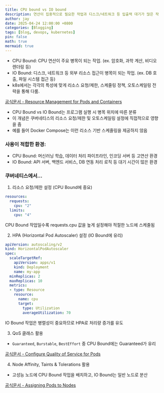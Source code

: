 ```yaml
---
title: CPU bound vs IO bound
description: 연산이 집중적으로 필요한 작업과 디스크/네트워크 등 입출력 대기가 많은 작업
author: jay
date: 2025-04-24 12:00:00 +0800
categories: [Blogging]
tags: [blog, devops, kubernetes]
pin: false
math: true
mermaid: true
---
```


- CPU Bound: CPU 연산이 주요 병목이 되는 작업. (ex. 암호화, 과학 계산, 비디오 렌더링 등)
- IO Bound: 디스크, 네트워크 등 외부 리소스 접근이 병목이 되는 작업. (ex. DB 호출, 파일 시스템 접근 등)
- k8s에서는 각각의 특성에 맞게 리소스 요청/제한, 스케줄링 정책, 오토스케일링 전략을 통해 다룸.

[공식문서 - Resource Management for Pods and Containers](https://kubernetes.io/docs/concepts/configuration/manage-resources-containers/)


- CPU Bound vs IO Bound는 프로그램 실행 시 병목 위치에 따른 분류
- 이 개념은 쿠버네티스의 리소스 요청/제한 및 오토스케일링 설정에 직접적으로 영향을 줌
- 예를 들어 Docker Compose는 이런 리소스 기반 스케줄링을 제공하지 않음

### 사용이 적합한 환경:
- CPU Bound: 머신러닝 학습, 데이터 처리 파이프라인, 인코딩 서버 등 고연산 환경
- IO Bound: API 서버, 백엔드 서비스, DB 연동 처리 로직 등 대기 시간이 많은 환경


### 쿠버네티스에서...

1. 리소스 요청/제한 설정 (CPU Bound에 중요)
```yaml
resources:
  requests:
    cpu: "2"
  limits:
    cpu: "4"
```
CPU Bound 작업일수록 requests.cpu 값을 높게 설정해야 적절한 노드에 스케줄됨

2. HPA (Horizontal Pod Autoscaler) 설정 (IO Bound에 유리)
```yaml
apiVersion: autoscaling/v2
kind: HorizontalPodAutoscaler
spec:
  scaleTargetRef:
    apiVersion: apps/v1
    kind: Deployment
    name: my-app
  minReplicas: 2
  maxReplicas: 10
  metrics:
  - type: Resource
    resource:
      name: cpu
      target:
        type: Utilization
        averageUtilization: 70
```
IO Bound 작업은 병렬성이 중요하므로 HPA로 처리량 증가를 유도

3. QoS 클래스 활용
- `Guaranteed`, `Burstable`, `BestEffort` 중 CPU Bound에는 Guaranteed가 유리

[공식문서 - Configure Quality of Service for Pods](https://kubernetes.io/docs/tasks/configure-pod-container/quality-service-pod/)

4. Node Affinity, Taints & Tolerations 활용
- 고성능 노드에 CPU Bound 작업을 배치하고, IO Bound는 일반 노드로 분산

[공식문서 - Assigning Pods to Nodes](https://kubernetes.io/docs/concepts/scheduling-eviction/assign-pod-node/)